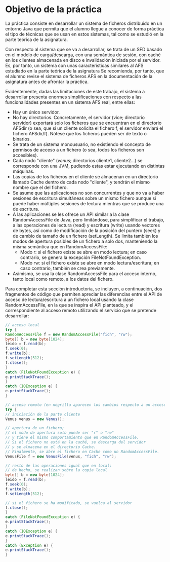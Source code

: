 # Objetivo de la práctica
La práctica consiste en desarrollar un sistema de ficheros distribuido en un entorno Java que permita que el alumno llegue a conocer de forma práctica el tipo de técnicas que se usan en estos sistemas, tal como se estudió en la parte teórica de la asignatura.

Con respecto al sistema que se va a desarrollar, se trata de un SFD basado en el modelo de carga/descarga, con una semántica de sesión, con caché en los clientes almacenada en disco e invalidación iniciada por el servidor. Es, por tanto, un sistema con unas características similares al AFS estudiado en la parte teórica de la asignatura Se recomienda, por tanto, que el alumno revise el sistema de ficheros AFS en la documentación de la asignatura antes de afrontar la práctica.

Evidentemente, dadas las limitaciones de este trabajo, el sistema a desarrollar presenta enormes simplificaciones con respecto a las funcionalidades presentes en un sistema AFS real, entre ellas:
- Hay un único servidor.
- No hay directorios. Concretamente, el servidor (vice; directorio servidor) exportará solo los ficheros que se encuentran en el directorio AFSdir (o sea, que si un cliente solicita el fichero f, el servidor enviará el fichero AFSdir/f). Nótese que los ficheros pueden ser de texto o binarios.
- Se trata de un sistema monousuario, no existiendo el concepto de permisos de acceso a un fichero (o sea, todos los ficheros son accesibles).
- Cada nodo "cliente" (_venus_; directorios cliente1, cliente2...) se corresponde con una JVM, pudiendo estas estar ejecutando en distintas máquinas.
- Las copias de los ficheros en el cliente se almacenan en un directorio llamado Cache dentro de cada nodo "cliente", y tendrán el mismo nombre que el del fichero.
- Se asume que las aplicaciones no son concurrentes y que no va a haber sesiones de escritura simultáneas sobre un mismo fichero aunque sí puede haber múltiples sesiones de lectura mientras que se produce una de escritura.
- A las aplicaciones se les ofrece un API similar a la clase RandomAccessFile de Java, pero limitándose, para simplificar el trabajo, a las operaciones de lectura (read) y escritura (write) usando vectores de bytes, así como de modificación de la posición del puntero (seek) y de cambio de tamaño de un fichero (setLength). Se limita también los modos de apertura posibles de un fichero a solo dos, manteniendo la misma semántica que en RandomAccessFile:
  - Modo r: si el fichero existe se abre en modo lectura; en caso contrario, se genera la excepción FileNotFoundException.
  - Modo rw: si el fichero existe se abre en modo lectura/escritura; en caso contrario, también se crea previamente.
- Asimismo, se usa la clase RandomAccessFile para el acceso interno, tanto local como remoto, a los datos del fichero.

Para completar esta sección introductoria, se incluyen, a continuación, dos fragmentos de código que permiten apreciar las diferencias entre el API de acceso de lectura/escritura a un fichero local usando la clase RandomAccessFile, en la que se inspira el API planteado, y el correspondiente al acceso remoto utilizando el servicio que se pretende desarrollar:
```java
// acceso local
try {
RandomAccessFile f = new RandomAccessFile("fich", "rw");
byte[] b = new byte[1024];
leido = f.read(b);
f.seek(0);
f.write(b);
f.setLength(512);
f.close();
}
catch (FileNotFoundException e) {
e.printStackTrace();
}
catch (IOException e) {
e.printStackTrace();
}
```
```java
// acceso remoto (en negrilla aparecen los cambios respecto a un acceso local)
try {
// iniciación de la parte cliente
Venus venus = new Venus();

// apertura de un fichero;
// el modo de apertura solo puede ser "r" o "rw"
// y tiene el mismo comportamiento que en RandomAccessFile.
// Si el fichero no está en la caché, se descarga del servidor
// y se almacena en el directorio Cache.
// Finalmente, se abre el fichero en Cache como un RandomAccessFile.
VenusFile f = new VenusFile(venus, "fich", "rw"); 

// resto de las operaciones igual que en local;
// de hecho, se realizan sobre la copia local
byte[] b = new byte[1024];
leido = f.read(b);
f.seek(0);
f.write(b);
f.setLength(512);

// si el fichero se ha modificado, se vuelca al servidor
f.close();
}
catch (FileNotFoundException e) {
e.printStackTrace();
}
catch (IOException e) {
e.printStackTrace();
}
catch (Exception e) {
e.printStackTrace();
}
```
